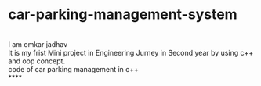# car-parking-management-system
<br>
I am omkar jadhav
<br>
It is my frist Mini project in Engineering Jurney in Second year by using c++ and oop concept.
<br>
code of car parking management in c++ 
<br>
****
